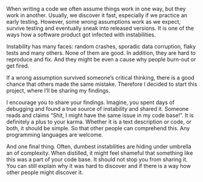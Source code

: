 When writing a code we often assume things work in one way, but they work in another. Usually, we discover it fast, especially if we practice an early testing. However, some wrong assumptions work as we expect, survive testing and eventually sneak into released versions. It is one of the ways how a software product got infected with instabilities.

Instability has many faces: random crashes, sporadic data corruption, flaky tests and many others. None of them are good. In addition, they are hard to reproduce and fix. And they might be even a cause why people burn-out or get fired.

If a wrong assumption survived someone’s critical thinking, there is a good chance that others made the same mistake. Therefore I decided to start this project, where I’ll be sharing my findings.

I encourage you to share your findings. Imagine, you spent days of debugging and found a true source of instability and shared it. Someone reads and claims “Shit, I might have the same issue in my code base!”.  It is definitely a plus to your karma. Whether it is a text description or code, or both, it should be simple. So that other people can comprehend this. Any programming languages are welcome.

And one final thing. Often, dumbest instabilities are hiding under umbrella an of complexity. When distilled, it might feel shameful that something like this was a part of your code base. It should not stop you from sharing it. You can still explain why it was hard to discover and if there is a way how other people might discover it.
